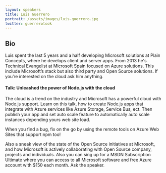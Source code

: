 ```yaml
---
layout: speakers
title: Luis Guerrero
portrait: /assets/images/luis-guerrero.jpg
twitter: guerrerotook
---
```


## Bio
Luis spent the last 5 years and a half developing Microsoft solutions at Plain Concepts, where he develops client and server apps. From 2013 he's Technical Evangelist at Microsoft Spain focused on Azure solutions. This include Microsoft’s stack but also third party and Open Source solutions. If you’re interested on the cloud ask him anything.

#### Talk: Unleashed the power of Node.js with the cloud
The cloud is a trend on the industry and Microsoft has a powerful cloud with Node.js support. Learn on this talk, how to create Node.js apps that integrate with Azure services like Azure Storage, Service Bus, ect. Then publish your app and set auto scale feature to automatically auto scale instances depending yours web site load.

When you find a bug, fix on the go by using the remote tools on Azure Web Sites that support npm too!

Also a sneak view of the state of the Open Source initiatives at Microsoft, and how Microsoft is actively collaborating with Open Source company, projects and individuals. Also you can sing up for a MSDN Subscription Ultimate where you can access to all Microsoft software and free Azure account with $150 each month. Ask the speaker.
